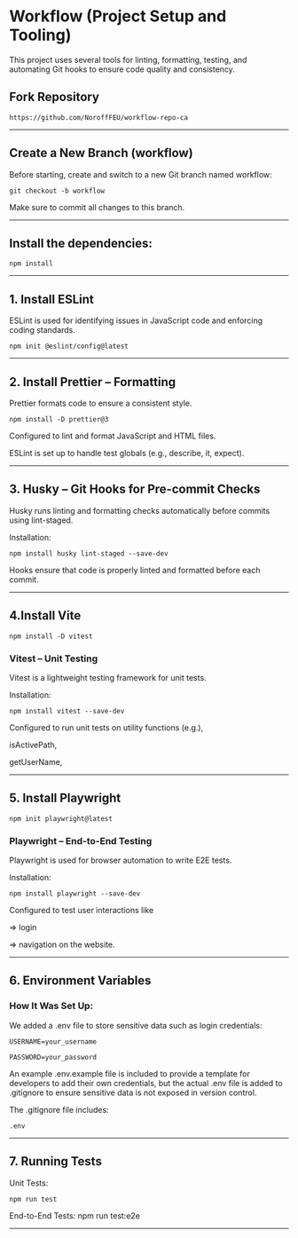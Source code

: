  
# Workflow     (Project Setup and Tooling)

This project uses several tools for linting, formatting, testing, and automating Git hooks to ensure code quality and consistency.


## Fork Repository

```
https://github.com/NoroffFEU/workflow-repo-ca
```
------------------------------------------------------


##  Create a New Branch (workflow)
Before starting, create and switch to a new Git branch named workflow:

```
git checkout -b workflow
```

Make sure to commit all changes to this branch.

--------------------------------------------------


## Install the dependencies:

```
npm install
```
----------------------------------------------


## 1. Install ESLint

ESLint is used for identifying issues in JavaScript code and enforcing coding standards.

```
npm init @eslint/config@latest
```
--------------------------------------------------


## 2. Install Prettier –  Formatting

Prettier formats code to ensure a consistent style.

```
npm install -D prettier@3
```

Configured to lint and format JavaScript and HTML files. 

ESLint is set up to handle test globals (e.g., describe, it, expect).


------------------------------------------------------------------------


## 3. Husky – Git Hooks for Pre-commit Checks

Husky runs linting and formatting checks automatically before commits using lint-staged.

Installation:

```
npm install husky lint-staged --save-dev
```

Hooks ensure that code is properly linted and formatted before each commit.

------------------------------------------------------------------------




## 4.Install Vite

```
npm install -D vitest
```



###  Vitest – Unit Testing

Vitest is a lightweight testing framework for unit tests.

Installation:

```
npm install vitest --save-dev
```


Configured to run unit tests on utility functions 
(e.g.),

isActivePath,

getUserName,

-------------------------------------------------------------------


## 5. Install Playwright

```
npm init playwright@latest
```



###  Playwright – End-to-End Testing

Playwright is used for browser automation to write E2E tests.

Installation:

```
npm install playwright --save-dev
```

Configured to test user interactions like 

=> login

=> navigation on the website.

-------------------------------------------------------------------------


## 6. Environment Variables


### How It Was Set Up:

We added a .env file to store sensitive data such as login credentials:

```
USERNAME=your_username

PASSWORD=your_password
```

An example .env.example file is included to provide a template for developers to add their own credentials, but the actual .env file is added to .gitignore to ensure sensitive data is not exposed in version control.

The .gitignore file includes:

```
.env
```

-------------------------------------------------------------------------

## 7. Running Tests

Unit Tests: 

```
npm run test
```

End-to-End Tests: npm run test:e2e

----------------------------------------------------------------------------





